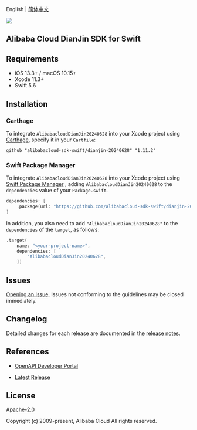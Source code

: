 English | [简体中文](README-CN.md)

![](https://aliyunsdk-pages.alicdn.com/icons/AlibabaCloud.svg)

## Alibaba Cloud DianJin SDK for Swift

## Requirements

- iOS 13.3+ / macOS 10.15+
- Xcode 11.3+
- Swift 5.6

## Installation

### Carthage

To integrate `AlibabacloudDianJin20240628` into your Xcode project using [Carthage](https://github.com/Carthage/Carthage), specify it in your `Cartfile`:

```ogdl
github "alibabacloud-sdk-swift/dianjin-20240628" "1.11.2"
```

### Swift Package Manager

To integrate `AlibabacloudDianJin20240628` into your Xcode project using [Swift Package Manager](https://swift.org/package-manager/) , adding `AlibabacloudDianJin20240628` to the `dependencies` value of your `Package.swift`.

```swift
dependencies: [
    .package(url: "https://github.com/alibabacloud-sdk-swift/dianjin-20240628.git", from: "1.11.2")
]
```

In addition, you also need to add `"AlibabacloudDianJin20240628"` to the `dependencies` of the `target`, as follows:

```swift
.target(
    name: "<your-project-name>",
    dependencies: [
        "AlibabacloudDianJin20240628",
    ])
```

## Issues

[Opening an Issue](https://github.com/alibabacloud-sdk-swift/dianjin-20240628/issues/new), Issues not conforming to the guidelines may be closed immediately.

## Changelog

Detailed changes for each release are documented in the [release notes](./ChangeLog.txt).

## References

* [OpenAPI Developer Portal](https://next.api.alibabacloud.com/home)
- [Latest Release](https://github.com/alibabacloud-sdk-swift/dianjin-20240628)

## License

[Apache-2.0](http://www.apache.org/licenses/LICENSE-2.0)

Copyright (c) 2009-present, Alibaba Cloud All rights reserved.
